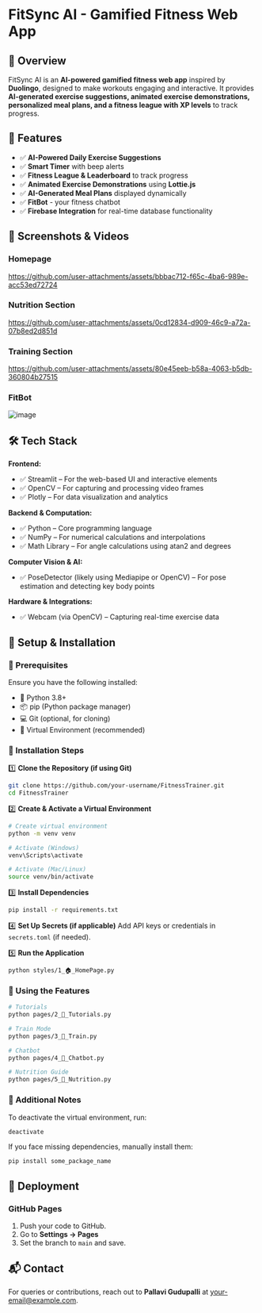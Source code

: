 # FitSync AI - Gamified Fitness Web App

## 📌 Overview
FitSync AI is an **AI-powered gamified fitness web app** inspired by **Duolingo**, designed to make workouts engaging and interactive. It provides **AI-generated exercise suggestions, animated exercise demonstrations, personalized meal plans, and a fitness league with XP levels** to track progress.

## 🚀 Features
- ✅ **AI-Powered Daily Exercise Suggestions**
- ✅ **Smart Timer** with beep alerts
- ✅ **Fitness League & Leaderboard** to track progress
- ✅ **Animated Exercise Demonstrations** using **Lottie.js**
- ✅ **AI-Generated Meal Plans** displayed dynamically
- ✅ **FitBot** - your fitness chatbot
- ✅ **Firebase Integration** for real-time database functionality

## 📸 Screenshots & Videos
### **Homepage**

https://github.com/user-attachments/assets/bbbac712-f65c-4ba6-989e-acc53ed72724

### **Nutrition Section**

https://github.com/user-attachments/assets/0cd12834-d909-46c9-a72a-07b8ed2d851d

### **Training Section**

https://github.com/user-attachments/assets/80e45eeb-b58a-4063-b5db-360804b27515

### **FitBot**
![image](https://github.com/user-attachments/assets/d0669dbe-7cc7-4352-b70d-cfa97ca10aae)

## 🛠️ Tech Stack
**Frontend:**
- ✅ Streamlit – For the web-based UI and interactive elements
- ✅ OpenCV – For capturing and processing video frames
- ✅ Plotly – For data visualization and analytics

**Backend & Computation:**
- ✅ Python – Core programming language
- ✅ NumPy – For numerical calculations and interpolations
- ✅ Math Library – For angle calculations using atan2 and degrees

**Computer Vision & AI:**
- ✅ PoseDetector (likely using Mediapipe or OpenCV) – For pose estimation and detecting key body points

**Hardware & Integrations:**
- ✅ Webcam (via OpenCV) – Capturing real-time exercise data

## 🔧 Setup & Installation

### 📌 Prerequisites
Ensure you have the following installed:
- 🐍 Python 3.8+
- 📦 pip (Python package manager)
- 💻 Git (optional, for cloning)
- 📂 Virtual Environment (recommended)

### 🚀 Installation Steps

1️⃣ **Clone the Repository (if using Git)**
```bash
git clone https://github.com/your-username/FitnessTrainer.git
cd FitnessTrainer
```

2️⃣ **Create & Activate a Virtual Environment**
```bash
# Create virtual environment
python -m venv venv

# Activate (Windows)
venv\Scripts\activate

# Activate (Mac/Linux)
source venv/bin/activate
```

3️⃣ **Install Dependencies**
```bash
pip install -r requirements.txt
```

4️⃣ **Set Up Secrets (if applicable)**
Add API keys or credentials in `secrets.toml` (if needed).

5️⃣ **Run the Application**
```bash
python styles/1_🏠_HomePage.py
```

### 🎯 Using the Features
```bash
# Tutorials
python pages/2_📘_Tutorials.py

# Train Mode
python pages/3_🏃_Train.py

# Chatbot
python pages/4_🤖_Chatbot.py

# Nutrition Guide
python pages/5_🍎_Nutrition.py
```

### 🎯 Additional Notes
To deactivate the virtual environment, run:
```bash
deactivate
```
If you face missing dependencies, manually install them:
```bash
pip install some_package_name
```

## 🚀 Deployment
### **GitHub Pages**
1. Push your code to GitHub.
2. Go to **Settings → Pages**
3. Set the branch to `main` and save.

## 📬 Contact
For queries or contributions, reach out to **Pallavi Gudupalli** at [your-email@example.com](mailto:your-email@example.com).
